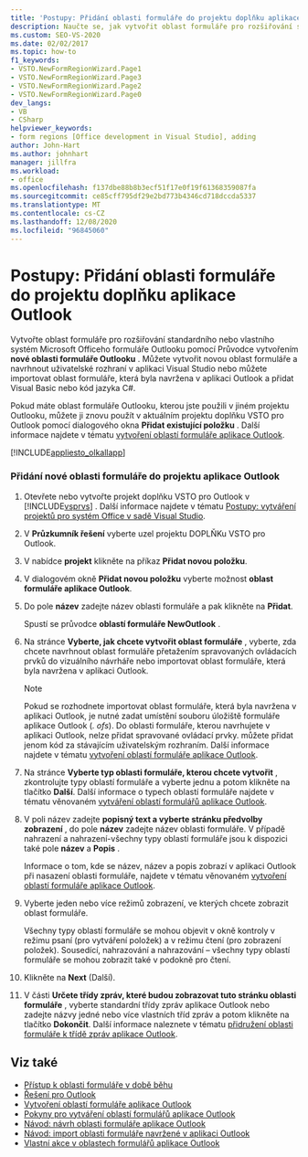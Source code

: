 ```yaml
---
title: 'Postupy: Přidání oblasti formuláře do projektu doplňku aplikace Outlook'
description: Naučte se, jak vytvořit oblast formuláře pro rozšiřování standardního nebo vlastního systém Microsoft Office formuláře Outlooku pomocí Průvodce vytvořením nové oblasti formuláře Outlooku.
ms.custom: SEO-VS-2020
ms.date: 02/02/2017
ms.topic: how-to
f1_keywords:
- VSTO.NewFormRegionWizard.Page1
- VSTO.NewFormRegionWizard.Page3
- VSTO.NewFormRegionWizard.Page2
- VSTO.NewFormRegionWizard.Page0
dev_langs:
- VB
- CSharp
helpviewer_keywords:
- form regions [Office development in Visual Studio], adding
author: John-Hart
ms.author: johnhart
manager: jillfra
ms.workload:
- office
ms.openlocfilehash: f137dbe88b8b3ecf51f17e0f19f61368359087fa
ms.sourcegitcommit: ce85cff795df29e2bd773b4346cd718dccda5337
ms.translationtype: MT
ms.contentlocale: cs-CZ
ms.lasthandoff: 12/08/2020
ms.locfileid: "96845060"
---
```

# <a name="how-to-add-a-form-region-to-an-outlook-add-in-project"></a>Postupy: Přidání oblasti formuláře do projektu doplňku aplikace Outlook
  Vytvořte oblast formuláře pro rozšiřování standardního nebo vlastního systém Microsoft Officeho formuláře Outlooku pomocí Průvodce vytvořením **nové oblasti formuláře Outlooku** . Můžete vytvořit novou oblast formuláře a navrhnout uživatelské rozhraní v aplikaci Visual Studio nebo můžete importovat oblast formuláře, která byla navržena v aplikaci Outlook a přidat Visual Basic nebo kód jazyka C#.

 Pokud máte oblast formuláře Outlooku, kterou jste použili v jiném projektu Outlooku, můžete ji znovu použít v aktuálním projektu doplňku VSTO pro Outlook pomocí dialogového okna **Přidat existující položku** . Další informace najdete v tématu [vytvoření oblastí formuláře aplikace Outlook](../vsto/creating-outlook-form-regions.md).

 [!INCLUDE[appliesto_olkallapp](../vsto/includes/appliesto-olkallapp-md.md)]

### <a name="to-add-a-new-form-region-to-an-outlook-project"></a>Přidání nové oblasti formuláře do projektu aplikace Outlook

1. Otevřete nebo vytvořte projekt doplňku VSTO pro Outlook v [!INCLUDE[vsprvs](../sharepoint/includes/vsprvs-md.md)] . Další informace najdete v tématu [Postupy: vytváření projektů pro systém Office v sadě Visual Studio](../vsto/how-to-create-office-projects-in-visual-studio.md).

2. V **Průzkumník řešení** vyberte uzel projektu DOPLŇKu VSTO pro Outlook.

3. V nabídce **projekt** klikněte na příkaz **Přidat novou položku**.

4. V dialogovém okně **Přidat novou položku** vyberte možnost **oblast formuláře aplikace Outlook**.

5. Do pole **název** zadejte název oblasti formuláře a pak klikněte na **Přidat**.

     Spustí se průvodce **oblastí formuláře NewOutlook** .

6. Na stránce **Vyberte, jak chcete vytvořit oblast formuláře** , vyberte, zda chcete navrhnout oblast formuláře přetažením spravovaných ovládacích prvků do vizuálního návrháře nebo importovat oblast formuláře, která byla navržena v aplikaci Outlook.

    > [!NOTE]
    > Pokud se rozhodnete importovat oblast formuláře, která byla navržena v aplikaci Outlook, je nutné zadat umístění souboru úložiště formuláře aplikace Outlook (*. ofs*). Do oblasti formuláře, kterou navrhujete v aplikaci Outlook, nelze přidat spravované ovládací prvky. můžete přidat jenom kód za stávajícím uživatelským rozhraním. Další informace najdete v tématu [vytvoření oblastí formuláře aplikace Outlook](../vsto/creating-outlook-form-regions.md).

7. Na stránce **Vyberte typ oblasti formuláře, kterou chcete vytvořit** , zkontrolujte typy oblastí formuláře a vyberte jednu a potom klikněte na tlačítko **Další**. Další informace o typech oblastí formuláře najdete v tématu věnovaném [vytváření oblastí formulářů aplikace Outlook](../vsto/creating-outlook-form-regions.md).

8. V poli název zadejte **popisný text a vyberte stránku předvolby zobrazení** , do pole **název** zadejte název oblasti formuláře. V případě nahrazení a nahrazení-všechny typy oblastí formuláře jsou k dispozici také pole **název** a **Popis** .

     Informace o tom, kde se název, název a popis zobrazí v aplikaci Outlook při nasazení oblasti formuláře, najdete v tématu věnovaném [vytvoření oblastí formuláře aplikace Outlook](../vsto/creating-outlook-form-regions.md).

9. Vyberte jeden nebo více režimů zobrazení, ve kterých chcete zobrazit oblast formuláře.

     Všechny typy oblastí formuláře se mohou objevit v okně kontroly v režimu psaní (pro vytváření položek) a v režimu čtení (pro zobrazení položek). Sousedící, nahrazování a nahrazování – všechny typy oblastí formuláře se mohou zobrazit také v podokně pro čtení.

10. Klikněte na **Next** (Další).

11. V části **Určete třídy zpráv, které budou zobrazovat tuto stránku oblasti formuláře** , vyberte standardní třídy zpráv aplikace Outlook nebo zadejte názvy jedné nebo více vlastních tříd zpráv a potom klikněte na tlačítko **Dokončit**. Další informace naleznete v tématu [přidružení oblasti formuláře k třídě zpráv aplikace Outlook](../vsto/associating-a-form-region-with-an-outlook-message-class.md).

## <a name="see-also"></a>Viz také
- [Přístup k oblasti formuláře v době běhu](../vsto/accessing-a-form-region-at-run-time.md)
- [Řešení pro Outlook](../vsto/outlook-solutions.md)
- [Vytvoření oblastí formuláře aplikace Outlook](../vsto/creating-outlook-form-regions.md)
- [Pokyny pro vytváření oblastí formulářů aplikace Outlook](../vsto/guidelines-for-creating-outlook-form-regions.md)
- [Návod: návrh oblasti formuláře aplikace Outlook](../vsto/walkthrough-designing-an-outlook-form-region.md)
- [Návod: import oblasti formuláře navržené v aplikaci Outlook](../vsto/walkthrough-importing-a-form-region-that-is-designed-in-outlook.md)
- [Vlastní akce v oblastech formulářů aplikace Outlook](../vsto/custom-actions-in-outlook-form-regions.md)
